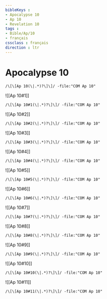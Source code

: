```yaml
---
bibleKeys : 
- Apocalypse 10
- Ap 10
- Revelation 10
tags : 
- Bible/Ap/10
- français
cssclass : français
direction : ltr
---
```


# Apocalypse 10

```query
/\[\[Ap 10(\|.*)?\]\]/ -file:"COM Ap 10"
```



![[Ap 10#1]]

```query
/\[\[Ap 10#1(\|.*)?\]\]/ -file:"COM Ap 10"
```

![[Ap 10#2]]

```query
/\[\[Ap 10#2(\|.*)?\]\]/ -file:"COM Ap 10"
```

![[Ap 10#3]]

```query
/\[\[Ap 10#3(\|.*)?\]\]/ -file:"COM Ap 10"
```

![[Ap 10#4]]

```query
/\[\[Ap 10#4(\|.*)?\]\]/ -file:"COM Ap 10"
```

![[Ap 10#5]]

```query
/\[\[Ap 10#5(\|.*)?\]\]/ -file:"COM Ap 10"
```

![[Ap 10#6]]

```query
/\[\[Ap 10#6(\|.*)?\]\]/ -file:"COM Ap 10"
```

![[Ap 10#7]]

```query
/\[\[Ap 10#7(\|.*)?\]\]/ -file:"COM Ap 10"
```

![[Ap 10#8]]

```query
/\[\[Ap 10#8(\|.*)?\]\]/ -file:"COM Ap 10"
```

![[Ap 10#9]]

```query
/\[\[Ap 10#9(\|.*)?\]\]/ -file:"COM Ap 10"
```

![[Ap 10#10]]

```query
/\[\[Ap 10#10(\|.*)?\]\]/ -file:"COM Ap 10"
```

![[Ap 10#11]]

```query
/\[\[Ap 10#11(\|.*)?\]\]/ -file:"COM Ap 10"
```

